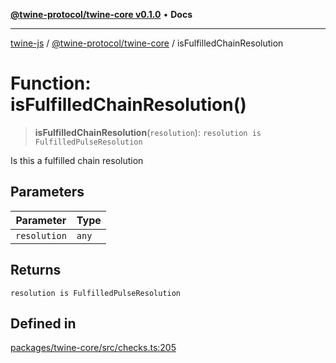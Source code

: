 [**@twine-protocol/twine-core v0.1.0**](../index.md) • **Docs**

***

[twine-js](../../../index.md) / [@twine-protocol/twine-core](../index.md) / isFulfilledChainResolution

# Function: isFulfilledChainResolution()

> **isFulfilledChainResolution**(`resolution`): `resolution is FulfilledPulseResolution`

Is this a fulfilled chain resolution

## Parameters

| Parameter | Type |
| ------ | ------ |
| `resolution` | `any` |

## Returns

`resolution is FulfilledPulseResolution`

## Defined in

[packages/twine-core/src/checks.ts:205](https://github.com/twine-protocol/twine-js/blob/3800995f9c83f4f5711bcf3062ea754a1e4448ce/packages/twine-core/src/checks.ts#L205)
